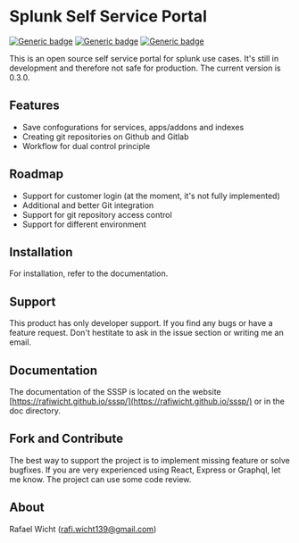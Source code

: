 # Splunk Self Service Portal

[![Generic badge](https://img.shields.io/badge/status-alpha-red.svg)](https://github.com/rafiwicht/sssp/)
[![Generic badge](https://img.shields.io/badge/documentation-yes-green.svg)](https://rafiwicht.github.io/sssp/)
[![Generic badge](https://img.shields.io/badge/maintened-yes-green.svg)](https://github.com/rafiwicht/)

This is an open source self service portal for splunk use cases. It's still in development and therefore not safe for production. The current version is 0.3.0.

## Features

- Save confogurations for services, apps/addons and indexes
- Creating git repositories on Github and Gitlab
- Workflow for dual control principle

## Roadmap

- Support for customer login (at the moment, it's not fully implemented)
- Additional and better Git integration
- Support for git repository access control
- Support for different environment

## Installation

For installation, refer to the documentation.

## Support

This product has only developer support. If you find any bugs or have a feature request. Don't hestitate to ask in the issue section or writing me an email.

## Documentation

The documentation of the SSSP is located on the website [https://rafiwicht.github.io/sssp/](https://rafiwicht.github.io/sssp/) or in the doc directory.


## Fork and Contribute

The best way to support the project is to implement missing feature or solve bugfixes. If you are very experienced using React, Express or Graphql, let me know. The project can use some code review.

## About

Rafael Wicht (rafi.wicht139@gmail.com)
